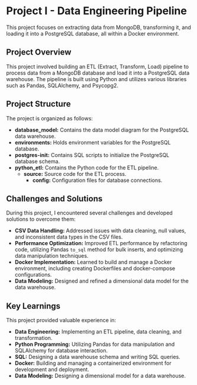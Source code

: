 # Project I - Data Engineering Pipeline

This project focuses on extracting data from MongoDB, transforming it, and loading it into a PostgreSQL database, all within a Docker environment.

## Project Overview

This project involved building an ETL (Extract, Transform, Load) pipeline to process data from a MongoDB database and load it into a PostgreSQL data warehouse. The pipeline is built using Python and utilizes various libraries such as Pandas, SQLAlchemy, and Psycopg2.

## Project Structure

The project is organized as follows:

- **database_model:** Contains the data model diagram for the PostgreSQL data warehouse.
- **environments:**  Holds environment variables for the PostgreSQL database.
- **postgres-init:** Contains SQL scripts to initialize the PostgreSQL database schema.
- **python_etl:**  Contains the Python code for the ETL pipeline.
    - **source:**  Source code for the ETL process.
        - **config:** Configuration files for database connections.

## Challenges and Solutions

During this project, I encountered several challenges and developed solutions to overcome them:

- **CSV Data Handling:** Addressed issues with data cleaning, null values, and inconsistent data types in the CSV files.
- **Performance Optimization:** Improved ETL performance by refactoring code, utilizing Pandas `to_sql` method for bulk inserts, and optimizing data manipulation techniques.
- **Docker Implementation:** Learned to build and manage a Docker environment, including creating Dockerfiles and docker-compose configurations.
- **Data Modeling:** Designed and refined a dimensional data model for the data warehouse.

## Key Learnings

This project provided valuable experience in:

- **Data Engineering:** Implementing an ETL pipeline, data cleaning, and transformation.
- **Python Programming:** Utilizing Pandas for data manipulation and SQLAlchemy for database interaction.
- **SQL:** Designing a data warehouse schema and writing SQL queries.
- **Docker:** Building and managing a containerized environment for development and deployment.
- **Data Modeling:** Designing a dimensional model for a data warehouse.

